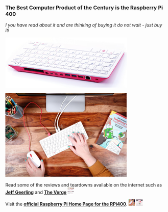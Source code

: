 ### The Best Computer Product of the Century is the Raspberry Pi 400
*I you have read about it and are thinking of buying it do not wait - just buy it!* 
<p align="left">
<img src="images/image3.jpg" width="380" />
</p>
<p align="left">
<img src="images/Image6..jpg" width="380" />
</p>

Read some of the reviews and teardowns available on the internet such as [**Jeff Geerling**](https://www.jeffgeerling.com/blog/2020/raspberry-pi-400-teardown-and-review) and [**The Verge**](https://www.theverge.com/2020/11/2/21542278/raspberry-pi-400-keyboard-computer-arm-release-date-news-features) <img src="images/RPi400TheVergeReview.png" width="20" height="20"/>  

Visit the [**official Raspberry Pi Home Page for the RPi400**](https://www.raspberrypi.org/products/raspberry-pi-400/).  <img src="images/image1.jpeg" width="20" height="20"/>  <img src="images/image4.jpeg" width="20" height="20"/>  

